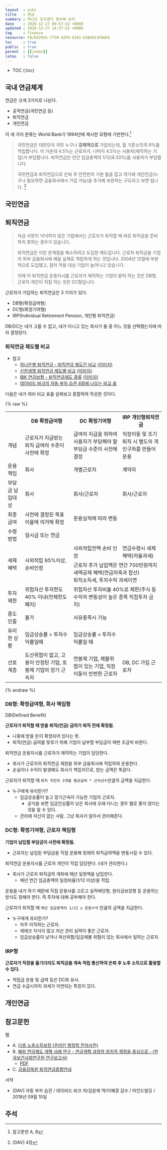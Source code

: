 ```yaml
---
layout  : wiki
title   : 연금
summary : 하나도 모르겠다 정리해 보자
date    : 2020-12-27 09:57:32 +0900
updated : 2020-12-27 14:37:52 +0900
tag     : finance
resource: F0/E62955-7750-42FD-9183-E5B4913F86E4
toc     : true
public  : true
parent  : [[index]]
latex   : false
---
```

* TOC
{:toc}

## 국내 연금체계

연금은 크게 3가지로 나뉜다.

- 공적연금(국민연금 등)
- 퇴직연금
- 개인연금

이 세 가지 분류는 World Bank가 1994년에 제시한 모형에 기반한다.[^wb-1994]

> 국민연금은 대한민국 국민 누구나 **강제적으로** 가입되는데, 월 기준소득의 9%를 적립합니다.
이 가운데 4.5%는 근로자가, 나머지 4.5%는 사용자(재직하는 기업)가 부담합니다.
퇴직연금은 연간 임금총액의 1/12(8.33%)을 사용자가 부담합니다.
>
> 국민연금과 퇴직연금으로 은퇴 후 안전판의 기본 틀을 잡고
여기에 개인연금(누구나 필요하면 금융회사에서 가입 가능)을 추가해 보완하는 구도라고 보면 됩니다.
[^dav-4]

## 국민연금


## 퇴직연금

> 자금 사정이 넉넉하지 않은 기업에서는 근로자가 퇴직할 때 바로 퇴직금을 준비하지 못하는 경우가 있습니다.
>
> 퇴직연금은 이런 문제점을 해소하려고 도입한 제도입니다.
근로자 퇴직금을 기업이 외부 금융회사에 매달 실제로 적립하게 하는 것입니다.
2004년 12월에 부분적으로 도입됐고, 점차 적용 대상 기업이 늘어나고 있습니다.
>
> 이때 이 퇴직연금 운용지시를 근로자가 재직하는 기업이 맡아 하는 것은 DB형, 근로자 개인이 직접 하는 것은 DC형입니다.

근로자가 가입하는 퇴직연금은 3 가지가 있다.

- DB형(확정급여형)
- DC형(확정기여형)
- IRP(Individual Retirement Pension, 개인형 퇴직연금)

DB/DC는 내가 고를 수 없고, 내가 다니고 있는 회사가 둘 중 어느 것을 선택했는지에 따라 결정된다.

### 퇴직연금 제도별 비교

- 참고
    - [하나은행 퇴직연금 - 퇴직연금 제도간 비교]( https://pension.kebhana.com/rpc/hhom/kr/rpc08220700.do ) [(이미지)]( /resource/wiki/pension/103163958-3e008a00-4848-11eb-953f-d2e0fa203098.png )
    - [신한생명 퇴직연금 제도별 비교]( https://www.shinhanlife.co.kr/pbc/a/PBCA204.jsp ) [(이미지)]( /resource/wiki/pension/103163974-89b33380-4848-11eb-9144-3609ba42e5aa.png )
    - [IBK 연금보험 - 퇴직연금제도 종류]( https://www.ibki.co.kr/process/HP_RTANTY_SYS_KND_STD5 ) [(이미지)]( /resource/wiki/pension/103163995-e6165300-4848-11eb-91d7-1aa1fb2c9663.png )
    - [데이비드 바크의 자동 부자 습관 4장에 나오는 비교 표]( /resource/wiki/pension/103163913-9e42fc00-4847-11eb-8c65-0571b9d888b0.png )

다음은 내가 여러 비교 표를 살펴보고 종합하여 작성한 것이다.

{% raw %}
<table>
  <tr>
    <th></th>
    <th>DB 확정급여형</th>
    <th>DC 확정기여형</th>
    <th>IRP 개인형퇴직연금</th>
  </tr>
  <tr>
    <td>개념</td>
    <td>근로자가 지급받는 퇴직 급여의 수준이 사전에 확정</td>
    <td>급여의 지급을 위하여 사용자가 부담해야 할 부담금 수준이 사전에 결정</td>
    <td>직장이동 및 조기 퇴직 시 별도의 개인구좌를 만들어 운용</td>
  </tr>
  <tr>
    <td>운용책임</td>
    <td>회사</td>
    <td>개별근로자</td>
    <td>계약자</td>
  </tr>
  <tr>
    <td>부담금 납입대상</td>
    <td>회사</td>
    <td>회사/근로자</td>
    <td>회사/근로자</td>
  </tr>
  <tr>
    <td>최종급여</td>
    <td>사전에 결정된 목표이율에 의거해 확정</td>
    <td colspan="2">운용실적에 따라 변동</td>
  </tr>
  <tr>
    <td>수령방법</td>
    <td colspan="3">일시금 또는 연금</td>
  </tr>
  <tr>
    <td rowspan="2">세제혜택</td>
    <td rowspan="2">사외적립 95%이상, 손비인정</td>
    <td>
    사외적립전액 손비 인정<br/>
    </td>
    <td>
    연금수령시 세제 혜택(저율과세)<br/>
    </td>
  </tr>
  <tr>
    <td colspan="2">
    근로자 추가 납입액은 연간 700만원까지 새액공제 혜택(연금저축과 합산)<br/>
    퇴직소득세, 투자수익 과세이연
    </td>
  </tr>
  <tr>
    <td>투자제한</td>
    <td>위험자산 투자한도 40% 이내(전체한도폐지)</td>
    <td colspan="2">위험자산 투자비율 40%로 제한(주식 등 수익의 변동성이 높은 종목 직접투자 금지)</td>
  </tr>
  <tr>
    <td>중도인출</td>
    <td>불가</td>
    <td colspan="2">사유충족시 가능</td>
  </tr>
  <tr>
    <td>유리한 상황</td>
    <td>임금상승률 &gt; 투자수익률일때</td>
    <td>임금상승률 &lt; 투자수익률일 때</td>
    <td></td>
  </tr>
  <tr>
    <td>선호계층</td>
    <td>도산위험이 없고, 고용이 안정된 기업, 호봉제 기업의 장기 근속자</td>
    <td>연봉제 기업, 체불위험이 있는 기업, 직장이동이 빈번한 근로자</td>
    <td>DB, DC 가입 근로자</td>
  </tr>
  <!--
  <tr>
    <td></td>
    <td></td>
    <td></td>
    <td></td>
  </tr>
  -->
</table>
{% endraw %}

### DB형: 확정급여형, 회사 책임형

DB(Defined Benefit)

**근로자가 퇴직할 때 받을 퇴직(연금) 급여가 퇴직 전에 확정됨.**
- 나중에 받을 돈이 확정되어 있다는 뜻.
- 퇴직(연금) 급여를 맞추기 위해 기업이 납부할 부담금이 매번 조금씩 바뀐다.

퇴직연금 운용지시를 근로자가 재직하는 기업이 담당한다.
- 회사가 근로자의 퇴직연금 재원을 외부 금융회사에 적립하여 운용한다.
- 손실이나 수익이 발생해도 회사가 책임지므로, 받는 금액은 똑같다.

근로자가 퇴직할 때 `퇴직 직전의 3개월 평균급여 * 근속년수`만큼의 금액을 지급한다.

- 누구에게 유리한가?
    - 임금상승률이 높고 장기근속이 가능한 기업의 근로자.
        - 공식을 보면 임금인상률이 낮은 회사에 오래 다니는 경우 별로 좋지 않다는 것을 알 수 있다.
    - 관리에 자신이 없는 사람. 그냥 회사가 알아서 관리해준다.

### DC형: 확정기여형, 근로자 책임형

**기업이 납입할 부담금이 사전에 확정됨.**
- 근로자는 납입된 부담금을 직접 운용해 장래의 퇴직급여액을 변동시킬 수 있다.

퇴직연금 운용지시를 근로자 개인이 직업 담당한다. (내가 관리한다.)
- 회사가 근로자 퇴직급여 계좌에 매년 일정액을 납입한다.
    - 매년 연간 임금총액의 일정비율(1/12 이상)을 적립.

운용을 내가 하기 때문에 직접 운용사를 고르고
실적배당형, 원리금보장형 등 운용하는 방식도 정해야 한다.
즉 투자에 대해 공부해야 한다.

근로자가 퇴직할 때 `매년 임금총액의 1/12 ± 운용수익` 만큼의 금액을 지급한다.

- 누구에게 유리한가?
    - 자주 이직하는 근로자.
    - 재태크 지식이 많고 자산 관리 실력이 좋은 근로자.
    - 임금상승률이 낮거나 파산위험/임금체불 위험이 있는 회사에서 일하는 근로자.

### IRP형

**근로자가 직장을 옮기더라도 퇴직금을 계속 적립 통산하여 은퇴 후 노후 소득으로 활용할 수 있다.**

- 적립금 운용 및 급여 등은 DC와 유사.
- 연금 수급시까지 과세가 이연되는 특징이 있다.


## 개인연금


## 참고문헌

웹

- A. [다층 노후소득보장 (온라인 행정학 전자사전)]( https://www.kapa21.or.kr/epadic/print.php?num=730 )
- B. [해외 연금제도 개혁 사례 연구 - 연금개혁 과정의 정치적 쟁점을 중심으로 - (한국보건사회연구원 연구보고서)]( https://www.kihasa.re.kr/web/publication/research/view.do?division=001&menuId=44&tid=71&bid=12&ano=500 )
    - [PDF]( /resource/wiki/pension/2006-21-1.pdf )
- C. [금융감독원 퇴직연금종합안내]( http://m.fss.or.kr:8000/pension/cmsContents/contentsView.do?mId=M06050100000000 )

서적
- [DAV] 자동 부자 습관 / 데이비드 바크 저/김윤재 역/이혜경 감수 / 마인드빌딩 / 2018년 09월 10일

## 주석

[^wb-1994]: 참고문헌 A, B
[^dav-4]: [DAV] 4장

[^shinhan-db]: [신한생명 퇴직연금 제도의 종류]( https://www.shinhanlife.co.kr/pbc/a/PBCA231.jsp )
